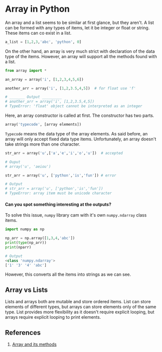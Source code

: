 # Array in Python
An array and a list seems to be similar at first glance, but they aren't. A list can be formed with any types of items, let it be integer or float or string. These items can co exist in a list.

```python
a_list = [1,2,3,'abc', 'python', 0]
```

On the other hand, an array is very much strict with declaration of the data type of the items. However, an array will support all the methods found with a list.

```py
from array import *

an_array = array('i', [1,2,3,4,5,6])

another_arr = array('i', [1,2,3.5,4,5])  # for float use 'f'

# _______ Output _________
# another_arr = array('i', [1,2,3.5,4,5])
# TypeError: 'float' object cannot be interpreted as an integer
```
Here, an array constructor is called at first. The constructor has two parts.

```py
array('typecode', [array elements])
```
`Typecode` means the data type of the array elements. As said before, an array will only accept fixed data type items. Unfortunately, an array doesn't take strings more than one character.

```py
str_arr = array('u',['a','e','i','o','u'])  # accepted

# Ouput
# array('u', 'aeiou')

str_arr = array('u', ['python','is','fun']) # error

# Output
# str_arr = array('u', ['python','is','fun'])
# TypeError: array item must be unicode character
```

#### Can you spot something interesting at the outputs?

To solve this issue, `numpy` library cam with it's own `numpy.ndarray` class items. 

```py
import numpy as np

np_arr = np.array([1,3,4,'abc'])
print(type(np_arr))
print(nparr)

# Output
<class 'numpy.ndarray'>
['1' '3' '4' 'abc']
```
However, this converts all the items into strings as we can see.

## Array vs Lists
Lists and arrays both are mutable and store ordered items. List can store elements of different types, but arrays can store elements only of the same type. List provides more flexibility as it doesn't require explicit looping, but arrays require explicit looping to print elements.

## References
1. [Array and its methods](https://www.freecodecamp.org/news/python-array-tutorial-define-index-methods/)